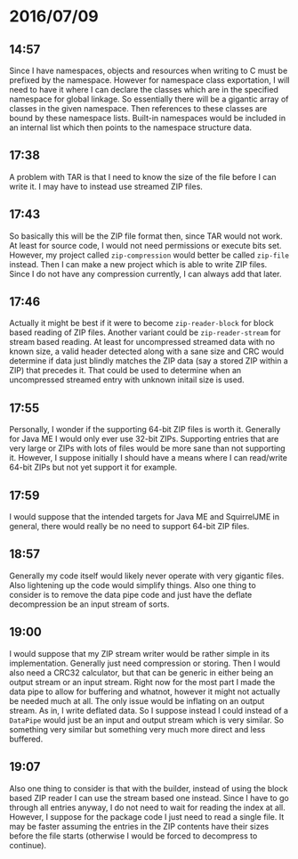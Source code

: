 # 2016/07/09

## 14:57

Since I have namespaces, objects and resources when writing to C must be
prefixed by the namespace. However for namespace class exportation, I will
need to have it where I can declare the classes which are in the specified
namespace for global linkage. So essentially there will be a gigantic array
of classes in the given namespace. Then references to these classes are bound
by these namespace lists. Built-in namespaces would be included in an internal
list which then points to the namespace structure data.

## 17:38

A problem with TAR is that I need to know the size of the file before I can
write it. I may have to instead use streamed ZIP files.

## 17:43

So basically this will be the ZIP file format then, since TAR would not work.
At least for source code, I would not need permissions or execute bits set.
However, my project called `zip-compression` would better be called `zip-file`
instead. Then I can make a new project which is able to write ZIP files. Since
I do not have any compression currently, I can always add that later.

## 17:46

Actually it might be best if it were to become `zip-reader-block` for block
based reading of ZIP files. Another variant could be `zip-reader-stream` for
stream based reading. At least for uncompressed streamed data with no known
size, a valid header detected along with a sane size and CRC would determine
if data just blindly matches the ZIP data (say a stored ZIP within a ZIP) that
precedes it. That could be used to determine when an uncompressed streamed
entry with unknown initail size is used.

## 17:55

Personally, I wonder if the supporting 64-bit ZIP files is worth it. Generally
for Java ME I would only ever use 32-bit ZIPs. Supporting entries that are
very large or ZIPs with lots of files would be more sane than not supporting
it. However, I suppose initially I should have a means where I can read/write
64-bit ZIPs but not yet support it for example.

## 17:59

I would suppose that the intended targets for Java ME and SquirrelJME in
general, there would really be no need to support 64-bit ZIP files.

## 18:57

Generally my code itself would likely never operate with very gigantic files.
Also lightening up the code would simplify things. Also one thing to consider
is to remove the data pipe code and just have the deflate decompression be an
input stream of sorts.

## 19:00

I would suppose that my ZIP stream writer would be rather simple in its
implementation. Generally just need compression or storing. Then I would also
need a CRC32 calculator, but that can be generic in either being an output
stream or an input stream. Right now for the most part I made the data pipe to
allow for buffering and whatnot, however it might not actually be needed much
at all. The only issue would be inflating on an output stream. As in, I write
deflated data. So I suppose instead I could instead of a `DataPipe` would just
be an input and output stream which is very similar. So something very similar
but something very much more direct and less buffered.

## 19:07

Also one thing to consider is that with the builder, instead of using the
block based ZIP reader I can use the stream based one instead. Since I have to
go through all entries anyway, I do not need to wait for reading the index at
all. However, I suppose for the package code I just need to read a single file.
It may be faster assuming the entries in the ZIP contents have their sizes
before the file starts (otherwise I would be forced to decompress to continue).

